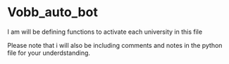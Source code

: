 # Vobb_auto_bot
I am will be defining functions to activate each university in this file 


Please note that i will also be including comments and notes in the python file for your underdstanding.
